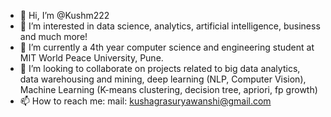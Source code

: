 - 👋 Hi, I’m @Kushm222
- 👀 I’m interested in data science, analytics, artificial intelligence, business and much more!
- 🌱 I’m currently a 4th year computer science and engineering student at MIT World Peace University, Pune.
- 💞️ I’m looking to collaborate on projects related to big data analytics, data warehousing and mining, deep learning (NLP, Computer Vision), Machine Learning (K-means clustering, decision tree, apriori, fp growth) 
- 📫 How to reach me: mail: kushagrasuryawanshi@gmail.com

<!---
Kushm222/Kushm222 is a ✨ special ✨ repository because its `README.md` (this file) appears on your GitHub profile.
You can click the Preview link to take a look at your changes.
--->
